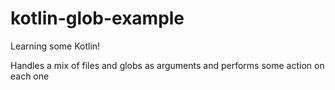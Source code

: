 # kotlin-glob-example
Learning some Kotlin!

Handles a mix of files and globs as arguments and performs some action on each one
